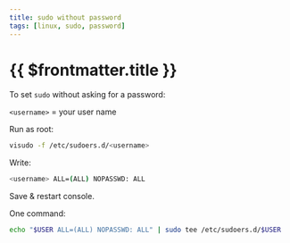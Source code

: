 ```yaml
---
title: sudo without password
tags: [linux, sudo, password]
---
```

# {{ $frontmatter.title }}

To set `sudo` without asking for a password:

`<username>` = your user name

Run as root:

```bash
visudo -f /etc/sudoers.d/<username>
```

Write:
```bash
<username> ALL=(ALL) NOPASSWD: ALL
```
Save & restart console.

One command:
```bash
echo "$USER ALL=(ALL) NOPASSWD: ALL" | sudo tee /etc/sudoers.d/$USER
```
